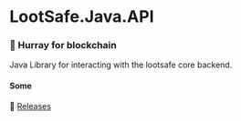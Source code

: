 # LootSafe.Java.API
### :trumpet: Hurray for blockchain
Java Library for interacting with the lootsafe core backend.

#### Some 
:potato: [Releases](https://github.com/LootSafe/LootSafe.Java.API/releases)
